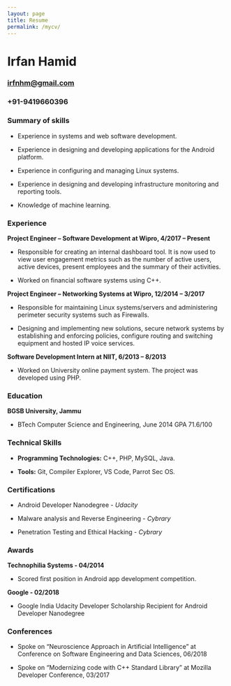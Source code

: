 ```yaml
---
layout: page
title: Resume
permalink: /mycv/
---
```



# Irfan Hamid

### irfnhm@gmail.com 

### +91-9419660396


### Summary of skills
*    Experience in systems and web software development.

*    Experience in designing and developing applications for the Android platform.

*    Experience in configuring and managing Linux systems.

*    Experience in designing and developing infrastructure monitoring and reporting tools.

*    Knowledge of machine learning.


### Experience
**Project Engineer – Software Development at Wipro, 4/2017 – Present** 

*    Responsible for creating an internal dashboard tool. It is now used to view user engagement metrics such as the number of active users, active devices, present employees and the summary of their activities.

*    Worked on financial software systems using C++.


**Project Engineer –  Networking Systems at Wipro, 12/2014 – 3/2017**

*    Responsible for maintaining Linux systems/servers and administering perimeter security systems such as Firewalls.

*    Designing and implementing new solutions, secure network systems by establishing and enforcing policies, configure routing and switching equipment and hosted IP voice services.


**Software Development Intern at NIIT, 6/2013 – 8/2013** 

*    Worked on University online payment system. The project was developed using PHP.


### Education

**BGSB University, Jammu** 

*    BTech Computer Science and Engineering, June 2014 GPA 71.6/100


### Technical Skills

*    **Programming Technologies:** C++, PHP, MySQL, Java. 

*    **Tools:** Git, Compiler Explorer, VS Code, Parrot Sec OS.


### Certifications

*    Android Developer Nanodegree - *Udacity*

*    Malware analysis and Reverse Engineering - *Cybrary*

*    Penetration Testing and Ethical Hacking - *Cybrary*


### Awards

**Technophilia Systems - 04/2014** 

*    Scored first position in Android app development competition.

**Google - 02/2018** 

*    Google India Udacity Developer Scholarship Recipient for Android Developer Nanodegree


### Conferences

*    Spoke on “Neuroscience Approach in Artificial Intelligence” at Conference on Software Engineering and Data Sciences, 06/2018

*    Spoke on “Modernizing code with C++ Standard Library” at Mozilla Developer Conference, 03/2017